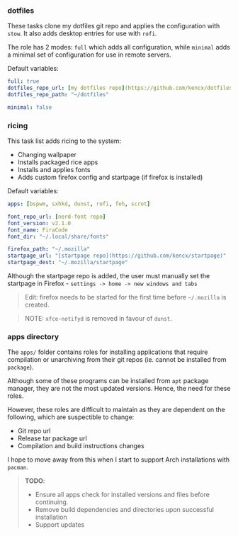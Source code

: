 
### dotfiles

These tasks clone my dotfiles git repo and applies the configuration with `stow`.
It also adds desktop entries for use with `rofi`.

The role has 2 modes: `full` which adds all configuration, while `minimal` adds
a minimal set of configuration for use in remote servers.

Default variables:
```yaml
full: true
dotfiles_repo_url: [my dotfiles repo](https://github.com/kencx/dotfiles)
dotfiles_repo_path: "~/dotfiles"

minimal: false
```

### ricing

This task list adds ricing to the system:
- Changing wallpaper
- Installs packaged rice apps
- Installs and applies fonts
- Adds custom firefox config and startpage (if firefox is installed)

Default variables:
```yaml
apps: [bspwm, sxhkd, dunst, rofi, feh, scrot]

font_repo_url: [nerd-font repo]
font_version: v2.1.0
font_name: FiraCode
font_dir: "~/.local/share/fonts"

firefox_path: "~/.mozilla"
startpage_url: "[startpage repo](https://github.com/kencx/startpage)"
startpage_dest: "~/.mozilla/startpage"
```

Although the startpage repo is added, the user must manually set the startpage
in Firefox - `settings -> home -> new windows and tabs`
>Edit: firefox needs to be started for the first time before `~/.mozilla` is
>created.

>NOTE: `xfce-notifyd` is removed in favour of `dunst`.

### apps directory

The `apps/` folder contains roles for installing applications that require
compilation or unarchiving from their git repos (ie. cannot be installed from `package`).

Although some of these programs can be installed from `apt` package manager,
they are not the most updated versions. Hence, the need for these roles.

However, these roles are difficult to maintain as they are dependent on the
following, which are suspectible to change:
- Git repo url
- Release tar package url
- Compilation and build instructions changes

I hope to move away from this when I start to support Arch installations with
`pacman`.

>**TODO**:
>- Ensure all apps check for installed versions and files before continuing.
>- Remove build dependencies and directories upon successful installation
>- Support updates

